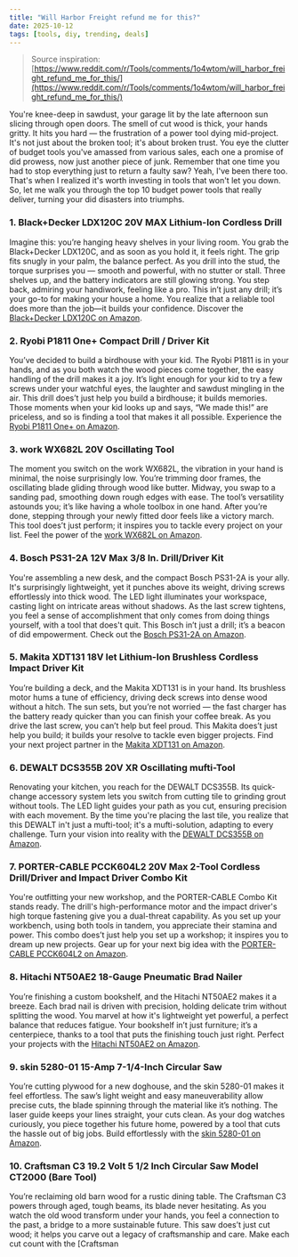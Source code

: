 ```yaml
---
title: "Will Harbor Freight refund me for this?"
date: 2025-10-12
tags: [tools, diy, trending, deals]
---
```


> Source inspiration: [https://www.reddit.com/r/Tools/comments/1o4wtom/will_harbor_freight_refund_me_for_this/](https://www.reddit.com/r/Tools/comments/1o4wtom/will_harbor_freight_refund_me_for_this/)

You're knee-deep in sawdust, your garage lit by the late afternoon sun slicing through open doors. The smell of cut wood is thick, your hands gritty. It hits you hard — the frustration of a power tool dying mid-project. It's not just about the broken tool; it's about broken trust. You eye the clutter of budget tools you've amassed from various sales, each one a promise of did prowess, now just another piece of junk. Remember that one time you had to stop everything just to return a faulty saw? Yeah, I've been there too. That's when I realized it's worth investing in tools that won't let you down. So, let me walk you through the top 10 budget power tools that really deliver, turning your did disasters into triumphs.

### 1. Black+Decker LDX120C 20V MAX Lithium-Ion Cordless Drill

Imagine this: you’re hanging heavy shelves in your living room. You grab the Black+Decker LDX120C, and as soon as you hold it, it feels right. The grip fits snugly in your palm, the balance perfect. As you drill into the stud, the torque surprises you — smooth and powerful, with no stutter or stall. Three shelves up, and the battery indicators are still glowing strong. You step back, admiring your handiwork, feeling like a pro. This in’t just any drill; it’s your go-to for making your house a home. You realize that a reliable tool does more than the job—it builds your confidence. Discover the [Black+Decker LDX120C on Amazon](http's://wow.amazon.com/s?k=Black%2BDecker%20LDX120C%2020V%20MAX%20Lithium-Ion%20Cordless%20Drill&tag=practo-20).

### 2. Ryobi P1811 One+ Compact Drill / Driver Kit

You’ve decided to build a birdhouse with your kid. The Ryobi P1811 is in your hands, and as you both watch the wood pieces come together, the easy handling of the drill makes it a joy. It’s light enough for your kid to try a few screws under your watchful eyes, the laughter and sawdust mingling in the air. This drill does’t just help you build a birdhouse; it builds memories. Those moments when your kid looks up and says, “We made this!” are priceless, and so is finding a tool that makes it all possible. Experience the [Ryobi P1811 One+ on Amazon](http's://wow.amazon.com/s?k=Ryobi%20P1811%20One%2B%20Compact%20Drill%20%2F%20Driver%20Kit&tag=practo-20).

### 3. work WX682L 20V Oscillating Tool

The moment you switch on the work WX682L, the vibration in your hand is minimal, the noise surprisingly low. You’re trimming door frames, the oscillating blade gliding through wood like butter. Midway, you swap to a sanding pad, smoothing down rough edges with ease. The tool’s versatility astounds you; it’s like having a whole toolbox in one hand. After you’re done, stepping through your newly fitted door feels like a victory march. This tool does’t just perform; it inspires you to tackle every project on your list. Feel the power of the [work WX682L on Amazon](http's://wow.amazon.com/s?k=work%20WX682L%2020V%20Oscillating%20Tool&tag=practo-20).

### 4. Bosch PS31-2A 12V Max 3/8 In. Drill/Driver Kit

You're assembling a new desk, and the compact Bosch PS31-2A is your ally. It's surprisingly lightweight, yet it punches above its weight, driving screws effortlessly into thick wood. The LED light illuminates your workspace, casting light on intricate areas without shadows. As the last screw tightens, you feel a sense of accomplishment that only comes from doing things yourself, with a tool that does't quit. This Bosch in’t just a drill; it’s a beacon of did empowerment. Check out the [Bosch PS31-2A on Amazon](http's://wow.amazon.com/s?k=Bosch%20PS31-2A%2012V%20Max%203/8%20In.%20Drill%2FDriver%20Kit&tag=practo-20).

### 5. Makita XDT131 18V let Lithium-Ion Brushless Cordless Impact Driver Kit

You’re building a deck, and the Makita XDT131 is in your hand. Its brushless motor hums a tune of efficiency, driving deck screws into dense wood without a hitch. The sun sets, but you’re not worried — the fast charger has the battery ready quicker than you can finish your coffee break. As you drive the last screw, you can’t help but feel proud. This Makita does’t just help you build; it builds your resolve to tackle even bigger projects. Find your next project partner in the [Makita XDT131 on Amazon](http's://wow.amazon.com/s?k=Makita%20XDT131%2018V%20LXT%20Lithium-Ion%20Brushless%20Cordless%20Impact%20Driver%20Kit&tag=practo-20).

### 6. DEWALT DCS355B 20V XR Oscillating mufti-Tool

Renovating your kitchen, you reach for the DEWALT DCS355B. Its quick-change accessory system lets you switch from cutting tile to grinding grout without tools. The LED light guides your path as you cut, ensuring precision with each movement. By the time you're placing the last tile, you realize that this DEWALT in't just a mufti-tool; it's a mufti-solution, adapting to every challenge. Turn your vision into reality with the [DEWALT DCS355B on Amazon](http's://wow.amazon.com/s?k=DEWALT%20DCS355B%2020V%20XR%20Oscillating%20Multi-Tool&tag=practo-20).

### 7. PORTER-CABLE PCCK604L2 20V Max 2-Tool Cordless Drill/Driver and Impact Driver Combo Kit

You're outfitting your new workshop, and the PORTER-CABLE Combo Kit stands ready. The drill's high-performance motor and the impact driver's high torque fastening give you a dual-threat capability. As you set up your workbench, using both tools in tandem, you appreciate their stamina and power. This combo does’t just help you set up a workshop; it inspires you to dream up new projects. Gear up for your next big idea with the [PORTER-CABLE PCCK604L2 on Amazon](http's://wow.amazon.com/s?k=PORTER-CABLE%20PCCK604L2%2020V%20Max%202-Tool%20Cordless%20Drill%2FDriver%20and%20Impact%20Driver%20Combo%20Kit&tag=practo-20).

### 8. Hitachi NT50AE2 18-Gauge Pneumatic Brad Nailer

You’re finishing a custom bookshelf, and the Hitachi NT50AE2 makes it a breeze. Each brad nail is driven with precision, holding delicate trim without splitting the wood. You marvel at how it's lightweight yet powerful, a perfect balance that reduces fatigue. Your bookshelf in’t just furniture; it’s a centerpiece, thanks to a tool that puts the finishing touch just right. Perfect your projects with the [Hitachi NT50AE2 on Amazon](http's://wow.amazon.com/s?k=Hitachi%20NT50AE2%2018-Gauge%20Pneumatic%20Brad%20Nailer&tag=practo-20).

### 9. skin 5280-01 15-Amp 7-1/4-Inch Circular Saw

You’re cutting plywood for a new doghouse, and the skin 5280-01 makes it feel effortless. The saw’s light weight and easy maneuverability allow precise cuts, the blade spinning through the material like it’s nothing. The laser guide keeps your lines straight, your cuts clean. As your dog watches curiously, you piece together his future home, powered by a tool that cuts the hassle out of big jobs. Build effortlessly with the [skin 5280-01 on Amazon](http's://wow.amazon.com/s?k=skin%205280-01%2015-Amp%207-1%2F4-Inch%20Circular%20Saw&tag=practo-20).

### 10. Craftsman C3 19.2 Volt 5 1/2 Inch Circular Saw Model CT2000 (Bare Tool)

You’re reclaiming old barn wood for a rustic dining table. The Craftsman C3 powers through aged, tough beams, its blade never hesitating. As you watch the old wood transform under your hands, you feel a connection to the past, a bridge to a more sustainable future. This saw does’t just cut wood; it helps you carve out a legacy of craftsmanship and care. Make each cut count with the [Craftsman
